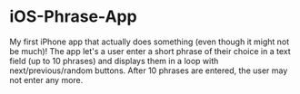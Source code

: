 # iOS-Phrase-App
My first iPhone app that actually does something (even though it might not be much)!
The app let's a user enter a short phrase of their choice in a text field (up to 10 phrases) and displays them in a loop
with next/previous/random buttons. After 10 phrases are entered, the user may not enter any more.
